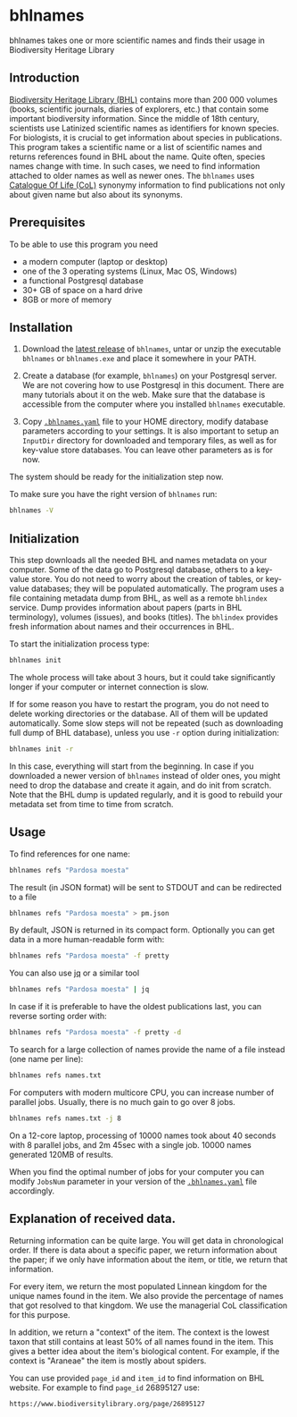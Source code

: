 # bhlnames
bhlnames takes one or more scientific names and finds their usage in Biodiversity Heritage Library

## Introduction

[Biodiversity Heritage Library (BHL)][bhl] contains more than 200 000 volumes
(books, scientific journals, diaries of explorers, etc.) that contain some
important biodiversity information. Since the middle of 18th century, scientists
use Latinized scientific names as identifiers for known species. For biologists,
it is crucial to get information about species in publications. This program takes a
scientific name or a list of scientific names and returns references found
in BHL about the name. Quite often, species names change with time. In such
cases, we need to find information attached to older names as well as newer
ones. The `bhlnames` uses [Catalogue Of Life (CoL)][col] synonymy information to
find publications not only about given name but also about its synonyms.

## Prerequisites

To be able to use this program you need

* a modern computer (laptop or desktop)
* one of the 3 operating systems (Linux, Mac OS, Windows)
* a functional Postgresql database
* 30+ GB of space on a hard drive
* 8GB or more of memory

## Installation

1. Download the [latest release] of `bhlnames`, untar or unzip the executable
`bhlnames` or `bhlnames.exe` and place it somewhere in your PATH.

2. Create a database (for example, `bhlnames`) on your Postgresql server. We
are not covering how to use Postgresql in this document. There are many
tutorials about it on the web. Make sure that the database is accessible from
the computer where you installed `bhlnames` executable.

3. Copy [`.bhlnames.yaml`][config] file to your HOME directory, modify database
parameters according to your settings. It is also important to setup an
`InputDir` directory for downloaded and temporary files, as well as for
key-value store databases.  You can leave other parameters as is for now.

The system should be ready for the initialization step now.

To make sure you have the right version of `bhlnames` run:

```bash
bhlnames -V
```

## Initialization

This step downloads all the needed BHL and names metadata on your computer.
Some of the data go to Postgresql database, others to a key-value store. You
do not need to worry about the creation of tables, or key-value databases; they
will be populated automatically. The program uses a file containing metadata
dump from BHL, as well as a remote `bhlindex` service. Dump provides
information about papers (parts in BHL terminology), volumes (issues), and
books (titles). The `bhlindex` provides fresh information about names and
their occurrences in BHL.

To start the initialization process type:

```bash
bhlnames init
```

The whole process will take about 3 hours, but it could take significantly
longer if your computer or internet connection is slow.

If for some reason you have to restart the program, you do not need to delete
working directories or the database. All of them will be updated automatically.
Some slow steps will not be repeated (such  as downloading full dump of BHL
database), unless you use `-r` option during initialization:

```bash
bhlnames init -r
```

In this case, everything will start from the beginning. In case if you
downloaded a newer version of `bhlnames` instead of older ones, you might need
to drop the database and create it again, and do init from scratch. Note that the BHL
dump is updated regularly, and it is good to rebuild your metadata set from
time to time from scratch.

## Usage

To find references for one name:

```bash
bhlnames refs "Pardosa moesta"
```

The result (in JSON format) will be sent to STDOUT and can be redirected to a
file

```bash
bhlnames refs "Pardosa moesta" > pm.json
```

By default, JSON is returned in its compact form. Optionally you can get data in
a more human-readable form with:

```bash
bhlnames refs "Pardosa moesta" -f pretty
```
You can also use [jq] or a similar tool

```bash
bhlnames refs "Pardosa moesta" | jq
```

In case if it is preferable to have the oldest publications last, you can reverse
sorting order with:

```bash
bhlnames refs "Pardosa moesta" -f pretty -d
```

To search for a large collection of names provide the name of a file instead (one
name per line):

```bash
bhlnames refs names.txt
```

For computers with modern multicore CPU, you can increase number of parallel
jobs. Usually, there is no much gain to go over 8 jobs.

```bash
bhlnames refs names.txt -j 8
```

On a 12-core laptop, processing of 10000 names took about 40 seconds with 8
parallel jobs, and 2m 45sec with a single job. 10000 names generated 120MB of
results.

When you find the optimal number of jobs for your computer you can modify
`JobsNum` parameter in your version of the [`.bhlnames.yaml`][config] file
accordingly.

## Explanation of received data.

Returning information can be quite large. You will get data in chronological
order. If there is data about a specific paper, we return information about
the paper; if we only have information about the item, or title, we return that
information.

For every item, we return the most populated Linnean kingdom for the
unique names found in the item. We also provide the percentage of names that
got resolved to that kingdom. We use the managerial CoL classification for this
purpose.

In addition, we return a "context" of the item. The context is the lowest taxon
that still contains at least 50% of all names found in the item. This gives a
better idea about the item's biological content. For example, if the context is
"Araneae" the item is mostly about spiders.

You can use provided `page_id` and `item_id` to find information on BHL
website. For example to find `page_id` 26895127 use:

`https://www.biodiversitylibrary.org/page/26895127`

[bhl]: https://www.biodiversitylibrary.org/
[col]: https://www.catalogueoflife.org/col/
[latest release]: https://github.com/gnames/bhlnames/releases/latest
[config]: https://raw.githubusercontent.com/gnames/bhlnames/master/config_example/.bhlnames.yaml
[jq]: https://github.com/stedolan/jq

